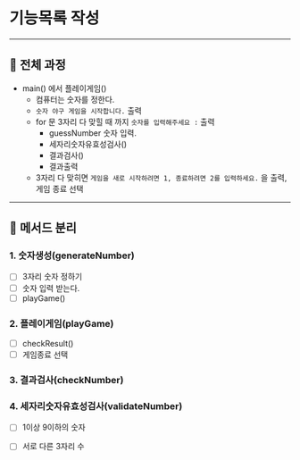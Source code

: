 # 기능목록 작성

---

## 🔘 전체 과정
- main() 에서 플레이게임()
    - 컴퓨터는 숫자를 정한다.
    - `숫자 야구 게임을 시작합니다.` 출력
    - for 문 3자리 다 맞힐 때 까지 `숫자를 입력해주세요 :` 출력
        - guessNumber 숫자 입력.
        - 세자리숫자유효성검사()
        - 결과검사()
        - 결과출력
    - 3자리 다 맞히면 `게임을 새로 시작하려면 1, 종료하려면 2를 입력하세요.` 을 출력,  게임 종료 선택

---
## 🔘 메서드 분리
### 1. 숫자생성(generateNumber)
* [ ] 3자리 숫자 정하기
* [ ] 숫자 입력 받는다.
* [ ] playGame()
### 2. 플레이게임(playGame)
* [ ] checkResult()
* [ ] 게임종료 선택
### 3. 결과검사(checkNumber)
### 4. 세자리숫자유효성검사(validateNumber)
* [ ] 1이상 9이하의 숫자
* [ ] 서로 다른 3자리 수

